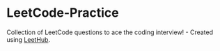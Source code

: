 # LeetCode-Practice
Collection of LeetCode questions to ace the coding interview! - Created using [LeetHub](https://github.com/QasimWani/LeetHub).

